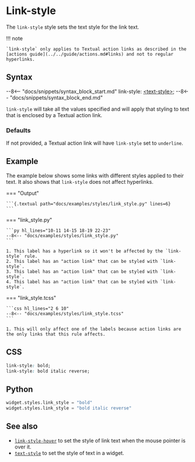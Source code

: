 # Link-style

The `link-style` style sets the text style for the link text.

!!! note

    `link-style` only applies to Textual action links as described in the [actions guide](../../guide/actions.md#links) and not to regular hyperlinks.

## Syntax

--8<-- "docs/snippets/syntax_block_start.md"
link-style: <a href="../../../css_types/text_style">&lt;text-style&gt;</a>;
--8<-- "docs/snippets/syntax_block_end.md"

`link-style` will take all the values specified and will apply that styling to text that is enclosed by a Textual action link.

### Defaults

If not provided, a Textual action link will have `link-style` set to `underline`.

## Example

The example below shows some links with different styles applied to their text.
It also shows that `link-style` does not affect hyperlinks.

=== "Output"

    ```{.textual path="docs/examples/styles/link_style.py" lines=6}
    ```

=== "link_style.py"

    ```py hl_lines="10-11 14-15 18-19 22-23"
    --8<-- "docs/examples/styles/link_style.py"
    ```

    1. This label has a hyperlink so it won't be affected by the `link-style` rule.
    2. This label has an "action link" that can be styled with `link-style`.
    3. This label has an "action link" that can be styled with `link-style`.
    4. This label has an "action link" that can be styled with `link-style`.

=== "link_style.tcss"

    ```css hl_lines="2 6 10"
    --8<-- "docs/examples/styles/link_style.tcss"
    ```

    1. This will only affect one of the labels because action links are the only links that this rule affects.

## CSS

```css
link-style: bold;
link-style: bold italic reverse;
```

## Python

```py
widget.styles.link_style = "bold"
widget.styles.link_style = "bold italic reverse"
```

## See also

 - [`link-style-hover`](./link_style_hover.md) to set the style of link text when the mouse pointer is over it.
 - [`text-style`](../text_style.md) to set the style of text in a widget.
